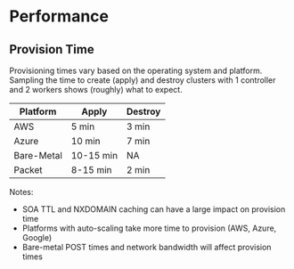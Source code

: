 # Performance

## Provision Time

Provisioning times vary based on the operating system and platform. Sampling the time to create (apply) and destroy clusters with 1 controller and 2 workers shows (roughly) what to expect.

| Platform      | Apply | Destroy |
|---------------|-------|---------|
| AWS           | 5 min | 3 min   |
| Azure         | 10 min | 7 min   |
| Bare-Metal    | 10-15 min | NA  |
| Packet        | 8-15 min | 2 min |

Notes:

* SOA TTL and NXDOMAIN caching can have a large impact on provision time
* Platforms with auto-scaling take more time to provision (AWS, Azure, Google)
* Bare-metal POST times and network bandwidth will affect provision times

